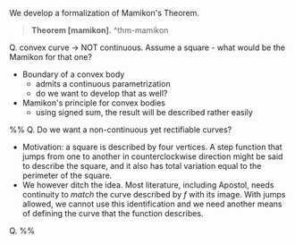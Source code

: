We develop a formalization of Mamikon's Theorem.

> __Theorem [mamikon].__  ^thm-mamikon

Q. convex curve -> NOT continuous. Assume a square - what would be the Mamikon for that one?

- Boundary of a convex body
	- admits a continuous parametrization
	- do we want to develop that as well?
- Mamikon's principle for convex bodies
	- using signed sum, the result will be described rather easily


%%
Q. Do we want a non-continuous yet rectifiable curves?
- Motivation: a square is described by four vertices. A step function that jumps from one to another in counterclockwise direction might be said to describe the square, and it also has total variation equal to the perimeter of the square.
- We however ditch the idea. Most literature, including Apostol, needs continuity to _match_ the curve described by $f$ with its image. With jumps allowed, we cannot use this identification and we need another means of defining the curve that the function describes.

Q. 
%%